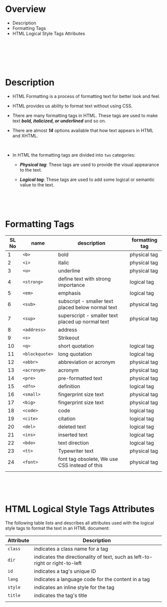 # Overview

- Description
- Formatting Tags
- HTML Logical Style Tags Attributes

&nbsp;

&nbsp;

&nbsp;

# Description

- HTML Formatting is a process of formatting text for better look and feel.

- HTML provides us ability to format text without using CSS.

- There are many formatting tags in HTML. These tags are used to make text **_bold, italicized, or underlined_** and so on.

- There are almost _**14**_ options available that how text appears in HTML and XHTML.

&nbsp;

- In HTML the formatting tags are divided into `two` categories:

  - **_Physical tag_**: These tags are used to provide the visual appearance to the text.

  - **_Logical tag_**: These tags are used to add some logical or semantic value to the text.

&nbsp;

&nbsp;

# Formatting Tags

| SL No | name           | description                                       | formatting tag |
| ----- | -------------- | ------------------------------------------------- | -------------- |
| 1     | `<b>`          | bold                                              | physical tag   |
| 2     | `<i>`          | italic                                            | physical tag   |
| 3     | `<u>`          | underline                                         | physical tag   |
| 4     | `<strong>`     | define text with strong importance                | logical tag    |
| 5     | `<em>`         | emphasis                                          | logical tag    |
| 6     | `<sub>`        | subscript - smaller text placed below normal text | physical tag   |
| 7     | `<sup>`        | superscript - smaller text placed up normal text  | physical tag   |
| 8     | `<address>`    | address                                           |                |
| 9     | `<s>`          | Strikeout                                         |                |
| 10    | `<q>`          | short quotation                                   | logical tag    |
| 11    | `<blockquote>` | long quotation                                    | logical tag    |
| 12    | `<abbr>`       | abbreviation or acronym                           | physical tag   |
| 13    | `<acronym>`    | acronym                                           | physical tag   |
| 14    | `<pre>`        | pre-formatted text                                | physical tag   |
| 15    | `<dfn>`        | definition                                        | logical tag    |
| 16    | `<small>`      | fingerprint size text                             | physical tag   |
| 17    | `<big>`        | fingerprint size text                             | physical tag   |
| 18    | `<code>`       | code                                              | logical tag    |
| 19    | `<cite>`       | citation                                          | logical tag    |
| 20    | `<del>`        | deleted text                                      | logical tag    |
| 21    | `<ins>`        | inserted text                                     | logical tag    |
| 22    | `<bdo>`        | text direction                                    | logical tag    |
| 23    | `<tt>`         | Typewriter text                                   | physical tag   |
| 24    | `<font>`       | font tag obsolete, We use CSS instead of this     | physical tag   |
|       |                |                                                   |                |

&nbsp;

&nbsp;

# HTML Logical Style Tags Attributes

The following table lists and describes all attributes used with the logical style tags to format the text in an HTML document:

| Attribute | Description                                                                  |
| --------- | ---------------------------------------------------------------------------- |
| `class`   | indicates a class name for a tag                                             |
| `dir`     | indicates the directionality of text, such as left-to-right or right-to-left |
| `id`      | indicates a tag's unique ID                                                  |
| `lang`    | indicates a language code for the content in a tag                           |
| `style`   | indicates an inline style for the tag                                        |
| `title`   | indicates the tag's title                                                    |
|           |                                                                              |
